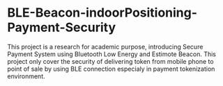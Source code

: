 # BLE-Beacon-indoorPositioning-Payment-Security

This project is a research for academic purpose, introducing Secure Payment System using Bluetooth Low Energy and Estimote Beacon.
This project only cover the security of delivering token from mobile phone to point of sale by using BLE connection especialy in payment tokenization environment.
